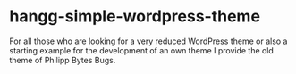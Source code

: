 # hangg-simple-wordpress-theme

For all those who are looking for a very reduced WordPress theme or also a starting example for the development of an own theme I provide the old theme of Philipp Bytes Bugs.
